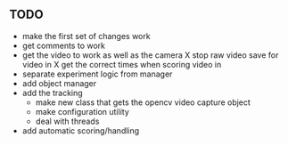 TODO
----

- make the first set of changes work 
- get comments to work
- get the video to work as well as the camera 
    X stop raw video save for video in
    X get the correct times when scoring video in
- separate experiment logic from manager
- add object manager
- add the tracking
    - make new class that gets the opencv video capture object
    - make configuration utility
    - deal with threads
- add automatic scoring/handling
    
